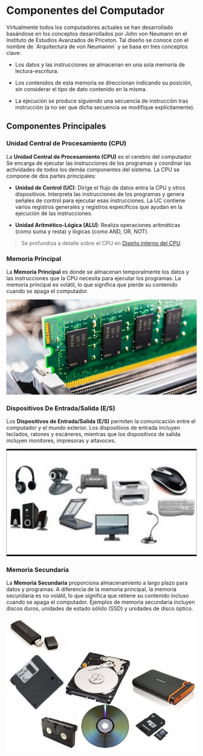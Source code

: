 # Componentes del Computador

Virtualmente todos los computadores actuales se han desarrollado basándose en los conceptos desarrollados por John von Neumann en el Instituto de Estudios Avanzados de Priceton. Tal diseño se conoce con el nombre de ´Arquitectura de von Neumannn´ y se basa en tres conceptos clave:

- Los datos y las instrucciones se almacenan en una sola memoria de lectura-escritura.

- Los contenidos de esta memoria se direccionan indicando su posición, sin considerar el tipo de dato contenido en la misma.

- La ejecución se produce siguiendo una secuencia de instrucción tras instrucción (a no ser que dicha secuencia se modifique explícitamente).

## Componentes Principales 

### Unidad Central de Procesamiento (CPU)

La **Unidad Central de Procesamiento (CPU)** es el cerebro del computador. Se encarga de ejecutar las instrucciones de los programas y coordinar las actividades de todos los demás componentes del sistema. La CPU se compone de dos partes principales:

- **Unidad de Control (UC)**: Dirige el flujo de datos entra la CPU y otros dispositivos. Interpreta las instrucciones de los programas y genera señales de control para ejecutar esas instrucciones. La UC contiene varios registros generales y registros específicos que ayudan en la ejecución de las instrucciones.

- **Unidad Aritmético-Lógica (ALU)**: Realiza operaciones aritméticas (como suma y resta) y lógicas (como AND, OR, NOT).

> Se profundiza a detalle sobre el CPU en [Diseño interno del CPU](/S01-Computer-Organization/F01.1-Computer-Organization.es/D05-Unidad-Central-Procesamiento.md).

### Memoria Principal

La **Memoria Principal** es donde se almacenan temporalmente los datos y las instrucciones que la CPU necesita para ejecutar los programas. La memoria principal es volátil, lo que significa que pierde su contenido cuando se apaga el computador. 

![This is an imagen](/sources/ImgCompuOrg/primary-memory.jpg)

### Dispositivos De Entrada/Salida (E/S)

Los **Dispositivos de Entrada/Salida (E/S)** permiten la comunicación entre el computador y el mundo exterior. Los dispositivos de entrada incluyen teclados, ratones y escáneres, mientras que los dispositivos de salida incluyen monitores, impresoras y altavoces.

![This is an imagen](/sources/ImgCompuOrg/input-output-devices.jpg)

### Memoria Secundaria 

La **Memoria Secundaria** proporciona almacenamiento a largo plazo para datos y programas. A diferencia de la memoria principal, la memoria secundaria es no volátil, lo que significa que retiene su contenido incluso cuando se apaga el computador. Ejemplos de memoria secundaria incluyen discos duros, unidades de estado sólido (SSD) y unidades de disco óptico.

![This is an imagen](/sources/ImgCompuOrg/secundary-memory.jpg)